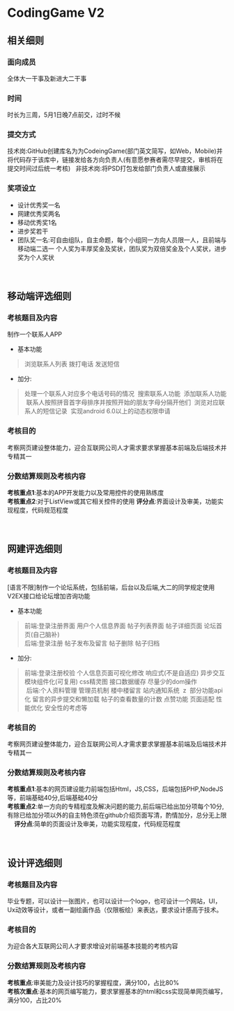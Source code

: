 # CodingGame V2
## 相关细则
### 面向成员
全体大一干事及新进大二干事   
### 时间
时长为三周，5月1日晚7点前交，过时不候
### 提交方式
技术岗:GitHub创建库名为为CodeingGame(部门英文简写，如Web，Mobile)并将代码存于该库中，链接发给各方向负责人(有意愿参赛者需尽早提交，审核将在提交时间过后统一考核)  
非技术岗:将PSD打包发给部门负责人或直接展示
### 奖项设立
* 设计优秀奖一名   
* 网建优秀奖两名   
* 移动优秀奖1名 
* 进步奖若干   
* 团队奖一名:可自由组队，自主命题，每个小组同一方向人员限一人，且前端与移动端二选一
个人奖为丰厚奖金及奖状，团队奖为双倍奖金及个人奖状，进步奖为个人奖状<br/><br/><br/>
## 移动端评选细则
### 考核题目及内容
制作一个联系人APP

* 基本功能

> 浏览联系人列表 拨打电话 发送短信

* 加分:

> 处理一个联系人对应多个电话号码的情况
  搜索联系人功能
  添加联系人功能
  联系人按照拼音首字母排序并按照开始的朋友字母分隔开他们
  浏览对应联系人的短信记录
  实现android 6.0以上的动态权限申请
### 考核目的
考察网页建设整体能力，迎合互联网公司人才需求要求掌握基本前端及后端技术并专精其一
### 分数结算规则及考核内容
**考核重点1**:基本的APP开发能力以及常用控件的使用熟练度 </br>
**考核重点2**:对于ListView或其它相关控件的使用
**评分点**:界面设计及审美，功能实现程度，代码规范程度<br/><br/><br/>

## 网建评选细则
### 考核题目及内容

[语言不限]制作一个论坛系统，包括前端，后台以及后端,大二的同学规定使用V2EX接口给论坛增加咨询功能

* 基本功能

> 前端:登录注册界面 用户个人信息界面 帖子列表界面 帖子详细页面 论坛首页(自己脑补)<br/>
> 后端:登录注册 帖子发布及留言 帖子删除 帖子归档 
  

* 加分:

> 前端:登录注册校验 个人信息页面可视化修改 响应式(不是自适应) 异步交互 模块组件化(可复用) css精灵图 接口数据缓存 尽量少的dom操作<br/>
> 后端:个人资料管理 管理员机制 楼中楼留言 站内通知系统  z
  部分功能api化 留言的异步提交和懒加载 帖子的查看数量的计数 
  点赞功能 页面适配 性能优化 安全性的考虑等
  

### 考核目的
考察网页建设整体能力，迎合互联网公司人才需求要求掌握基本前端及后端技术并专精其一
### 分数结算规则及考核内容
**考核重点1**:基本的网页建设能力前端包括Html，JS,CSS，后端包括PHP,NodeJS等，前端基础40分,后端基础40分    
**考核重点2**:单一方向的专精程度及解决问题的能力,前后端已给出加分项每个10分,有除已给加分项以外的自主特色须在github介绍页面写清，酌情加分，总分无上限    
**评分点**:简单的页面设计及审美，功能实现程度，代码规范程度<br/><br/><br/>
## 设计评选细则
### 考核题目及内容
毕业专题，可以设计一张图片，也可以设计一个logo，也可设计一个网站，UI，Ux动效等设计，或者一副绘画作品（仅限板绘）来表达，要求设计感高于技术。
### 考核目的
为迎合各大互联网公司人才要求增设对前端基本技能的考核内容
### 分数结算规则及考核内容
**考核重点**:审美能力及设计技巧的掌握程度，满分100，占比80%   
**考核次重点**:基本的网页编写能力，要求掌握基本的html和css实现简单网页编写，满分100，占比20%
